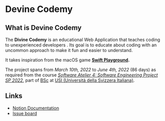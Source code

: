 # Devine Codemy

## What is Devine Codemy
The **Divine Codemy** is an educational Web Application that teaches coding to unexperienced developers . Its goal is to educate about coding with an uncommon approach to make it fun and easier to understand.

It takes inspiration from the macOS game **[Swift Playground](https://www.apple.com/swift/playgrounds/).**

The project spans from *March 10th, 2022*  to  *June 4th, 2022* (86 days) as required from the course *[Software Atelier 4: Software Engineering Project SP 2022](https://search.usi.ch/en/courses/35263656/software-atelier-4-software-engineering-project)*, part of [BSc](https://www.usi.ch/en/education/bachelor/informatics) at [USI (Università della Svizzera Italiana)](https://www.usi.ch/en).

## Links
- [Notion Documentation](https://cerfeda.notion.site/Devine-Codemy-cd55f02a00874b2ba278fe2f11706633)
- [Issue board](https://gitlab.com/usi-si-teaching/bachelor-inf/2022/software-atelier-4/2-pipelinepredators/backend/-/boards/4019889)